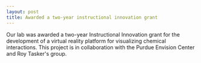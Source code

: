 ```yaml
---
layout: post
title: Awarded a two-year instructional innovation grant
---
```


Our lab was awarded a two-year Instructional Innovation grant for the development of a virtual reality platform for visualizing chemical interactions. This project is in collaboration with the Purdue Envision Center and Roy Tasker's group.